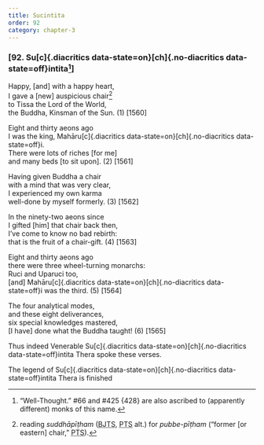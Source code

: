 ```yaml
---
title: Sucintita
order: 92
category: chapter-3
---
```


### \[92. Su[c]{.diacritics data-state=on}[ch]{.no-diacritics data-state=off}intita[^1]\]

Happy, \[and\] with a happy heart,  
I gave a \[new\] auspicious chair[^2]  
to Tissa the Lord of the World,  
the Buddha, Kinsman of the Sun. (1) \[1560\]

Eight and thirty aeons ago  
I was the king, Mahāru[c]{.diacritics data-state=on}[ch]{.no-diacritics data-state=off}i.  
There were lots of riches \[for me\]  
and many beds \[to sit upon\]. (2) \[1561\]

Having given Buddha a chair  
with a mind that was very clear,  
I experienced my own karma  
well-done by myself formerly. (3) \[1562\]

In the ninety-two aeons since  
I gifted \[him\] that chair back then,  
I’ve come to know no bad rebirth:  
that is the fruit of a chair-gift. (4) \[1563\]

Eight and thirty aeons ago  
there were three wheel-turning monarchs:  
Ruci and Uparuci too,  
\[and\] Mahāru[c]{.diacritics data-state=on}[ch]{.no-diacritics data-state=off}i was the third. (5) \[1564\]

The four analytical modes,  
and these eight deliverances,  
six special knowledges mastered,  
\[I have\] done what the Buddha taught! (6) \[1565\]

Thus indeed Venerable Su[c]{.diacritics data-state=on}[ch]{.no-diacritics data-state=off}intita Thera spoke these verses.

The legend of Su[c]{.diacritics data-state=on}[ch]{.no-diacritics data-state=off}intita Thera is finished

[^1]: “Well-Thought.” \#66 and \#425 {428} are also ascribed to (apparently different) monks of this name.

[^2]: reading *suddhāpīṭham* (<abbr title="Buddha Jayanthi Tripitaka Series">BJTS</abbr>, <abbr title="Pali Text Society">PTS</abbr> alt.) for *pubbe-pīṭham* (“former \[or eastern\] chair,” <abbr title="Pali Text Society">PTS</abbr>).
